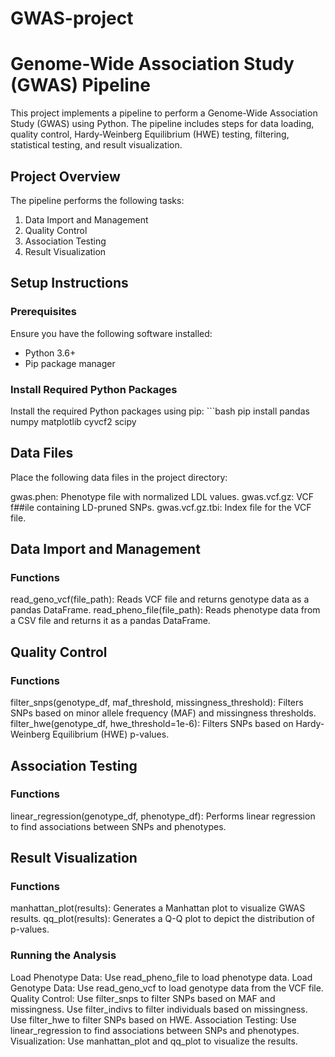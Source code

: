 # GWAS-project 
# Genome-Wide Association Study (GWAS) Pipeline

This project implements a pipeline to perform a Genome-Wide Association Study (GWAS) using Python. The pipeline includes steps for data loading, quality control, Hardy-Weinberg Equilibrium (HWE) testing, filtering, statistical testing, and result visualization.

## Project Overview

The pipeline performs the following tasks:
1. Data Import and Management
2. Quality Control
3. Association Testing
4. Result Visualization


## Setup Instructions

### Prerequisites

Ensure you have the following software installed:
- Python 3.6+
- Pip package manager

### Install Required Python Packages

Install the required Python packages using pip: ```bash
pip install pandas numpy matplotlib cyvcf2 scipy


## Data Files
Place the following data files in the project directory:

gwas.phen: Phenotype file with normalized LDL values.
gwas.vcf.gz: VCF f##ile containing LD-pruned SNPs.
gwas.vcf.gz.tbi: Index file for the VCF file.

## Data Import and Management
### Functions
read_geno_vcf(file_path): Reads VCF file and returns genotype data as a pandas DataFrame.
read_pheno_file(file_path): Reads phenotype data from a CSV file and returns it as a pandas DataFrame.

## Quality Control
### Functions
filter_snps(genotype_df, maf_threshold, missingness_threshold): Filters SNPs based on minor allele frequency (MAF) and missingness thresholds.
filter_hwe(genotype_df, hwe_threshold=1e-6): Filters SNPs based on Hardy-Weinberg Equilibrium (HWE) p-values.

## Association Testing
### Functions
linear_regression(genotype_df, phenotype_df): Performs linear regression to find associations between SNPs and phenotypes.

## Result Visualization
### Functions
manhattan_plot(results): Generates a Manhattan plot to visualize GWAS results.
qq_plot(results): Generates a Q-Q plot to depict the distribution of p-values.


### Running the Analysis
Load Phenotype Data: Use read_pheno_file to load phenotype data.
Load Genotype Data: Use read_geno_vcf to load genotype data from the VCF file.
Quality Control:
Use filter_snps to filter SNPs based on MAF and missingness.
Use filter_indivs to filter individuals based on missingness.
Use filter_hwe to filter SNPs based on HWE.
Association Testing: Use linear_regression to find associations between SNPs and phenotypes.
Visualization: Use manhattan_plot and qq_plot to visualize the results.

